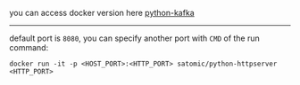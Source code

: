 you can access docker version here [python-kafka](https://hub.docker.com/r/satomic/python-kafka/)

---

default port is `8080`, you can specify another port with `CMD` of the run command:
```
docker run -it -p <HOST_PORT>:<HTTP_PORT> satomic/python-httpserver <HTTP_PORT>
```
